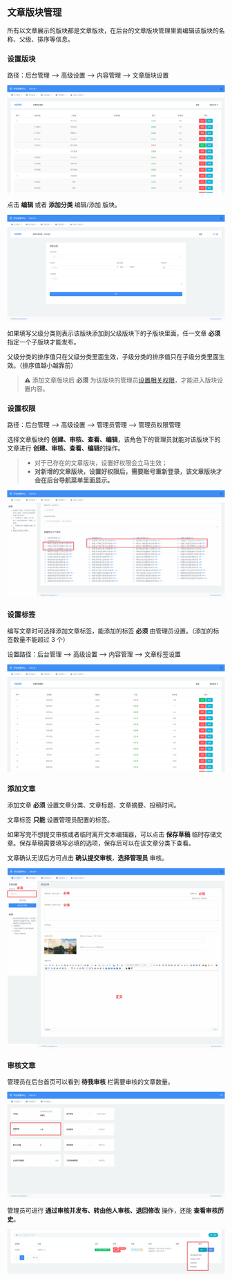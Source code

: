 ## 文章版块管理

所有以文章展示的版块都是文章版块，在后台的文章版块管理里面编辑该版块的名称、父级、排序等信息。

### 设置版块

路径：后台管理 --> 高级设置 --> 内容管理 --> 文章版块设置

![](../img/admin_news_settings.png)

点击 **编辑** 或者 **添加分类** 编辑/添加 版块。

![](../img/admin_news_edit.png)

如果填写父级分类则表示该版块添加到父级版块下的子版块里面，任一文章 **必须** 指定一个子版块才能发布。

父级分类的排序值只在父级分类里面生效，子级分类的排序值只在子级分类里面生效。（排序值越小越靠前）

> :warning: 添加文章版块后 **必须** 为该版块的管理员[设置相关权限](###设置权限)，才能进入版块设置内容。

### 设置权限

路径：后台管理 --> 高级设置 --> 管理员管理 --> 管理员权限管理

选择文章版块的 **创建、审核、查看、编辑**，该角色下的管理员就能对该版块下的文章进行 **创建、审核、查看、编辑**的操作。

> - 对于已存在的文章版块，设置好权限会立马生效；
> - **对新增的文章版块，设置好权限后，需要账号重新登录，该文章版块才会在后台导航菜单里面显示。**

![](../img/admin_permission.png)

### 设置标签

编写文章时可选择添加文章标签，能添加的标签 **必须** 由管理员设置。（添加的标签数量不能超过 3 个）

设置路径：后台管理 --> 高级设置 --> 内容管理 --> 文章标签设置

![](../img/admin_news_tag.png)

### 添加文章

添加文章 **必须** 设置文章分类、文章标题、文章摘要、投稿时间。

文章标签 **只能** 设置管理员配置的标签。

如果写完不想提交审核或者临时离开文本编辑器，可以点击 **保存草稿** 临时存储文章。保存草稿需要填写必填的选项，保存后可以在该文章分类下查看。

文章确认无误后方可点击 **确认提交审核**，**选择管理员** 审核。

![](../img/admin_article_edit.png)

### 审核文章

管理员在后台首页可以看到 **待我审核** 栏需要审核的文章数量。

![](../img/admin_audit.png)

管理员可进行 **通过审核并发布、转由他人审核、退回修改** 操作，还能 **查看审核历史**。

![](../img/admin_audit_opt.png)